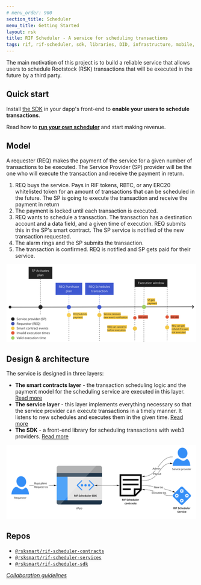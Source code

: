```yaml
---
# menu_order: 900
section_title: Scheduler
menu_title: Getting Started
layout: rsk
title: RIF Scheduler - A service for scheduling transactions
tags: rif, rif-scheduler, sdk, libraries, DID, infrastructure, mobile, protocols, mvp, design, rbtc, defi, decentralized, quick-start, guides, tutorial, networks, dapps, tools, rootstock, rsk, ethereum, smart-contracts, install, get-started, how-to, mainnet, testnet, contracts, wallets, web3, crypto
---
```


The main motivation of this project is to build a reliable service
that allows users to schedule Rootstock (RSK) transactions that will be executed
in the future by a third party.

## Quick start

Install [the SDK](sdk) in your dapp's front-end to **enable your users to schedule transactions**.

Read how to [**run your own scheduler**](run) and start making revenue.

## Model

A requester (REQ) makes the payment of the service
for a given number of transactions to be executed.
The Service Provider (SP) provider will be the one who will
execute the transaction and receive the payment in return.

1. REQ buys the service.
   Pays in RIF tokens, RBTC, or any ERC20 whitelisted token
   for an amount of transactions that can be scheduled in the future.
   The SP is going to execute the transaction and receive the payment in return
1. The payment is locked until each transaction is executed.
1. REQ wants to schedule a transaction.
   The transaction has a destination account and a data field,
   and a given time of execution.
   REQ submits this in the SP's smart contract.
   The SP service is notified of the new transaction requested.
1. The alarm rings and the SP submits the transaction.
1. The transaction is confirmed.
   REQ is notified and SP gets paid for their service.

![model](assets/img/model.png)

## Design & architecture

The service is designed in three layers:

- **The smart contracts layer** -
  the transaction scheduling logic and the payment model
  for the scheduling service are executed in this layer.
  [Read more](contracts)
- **The service layer** -
  this layer implements everything necessary so that
  the service provider can execute transactions in a timely manner.
  It listens to new schedules and executes them in the given time.
  [Read more](services)
- **The SDK** -
  a front-end library for scheduling transactions with web3 providers.
  [Read more](sdk)

![architecture](assets/img/architecture.png)

## Repos

- [`@rsksmart/rif-scheduler-contracts`](https://github.com/rsksmart/rif-scheduler-contracts)
- [`@rsksmart/rif-scheduler-services`](https://github.com/rsksmart/rif-scheduler-services)
- [`@rsksmart/rif-scheduler-sdk`](https://github.com/rsksmart/rif-scheduler-sdk)

_[Collaboration guidelines](../identity/contribute)_
